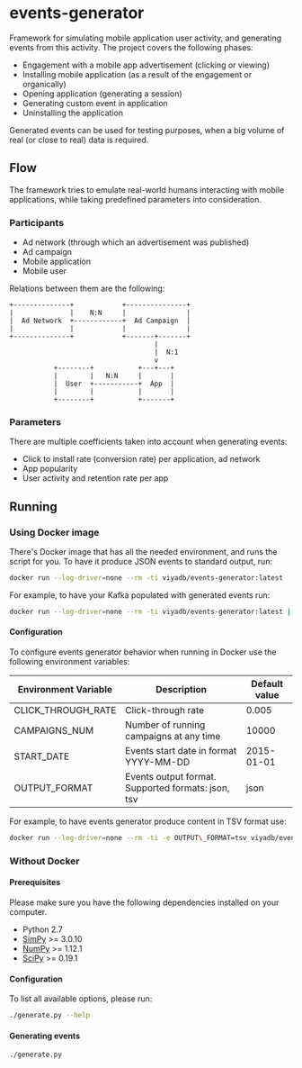 events-generator
=================

Framework for simulating mobile application user activity, and generating events from this activity.
The project covers the following phases:

 * Engagement with a mobile app advertisement (clicking or viewing)
 * Installing mobile application (as a result of the engagement or organically)
 * Opening application (generating a session)
 * Generating custom event in application
 * Uninstalling the application

Generated events can be used for testing purposes, when a big volume of real (or close to real)
data is required.

## Flow

The framework tries to emulate real-world humans interacting with mobile applications, while
taking predefined parameters into consideration.

### Participants

 * Ad network (through which an advertisement was published)
 * Ad campaign
 * Mobile application
 * Mobile user

Relations between them are the following:


    +--------------+            +---------------+
    |              |    N:N     |               |
    |  Ad Network  +------------+  Ad Campaign  |
    |              |            |               |
    +--------------+            +-------+-------+
                                        |
                                        |  N:1
                                        v
               +--------+           +---+---+
               |        |   N:N     |       |
               |  User  +-----------+  App  |
               |        |           |       |
               +--------+           +-------+


### Parameters

There are multiple coefficients taken into account when generating events:

 * Click to install rate (conversion rate) per application, ad network
 * App popularity
 * User activity and retention rate per app

## Running

### Using Docker image

There's Docker image that has all the needed environment, and runs the script for you.
To have it produce JSON events to standard output, run:

```bash
docker run --log-driver=none --rm -ti viyadb/events-generator:latest
```

For example, to have your Kafka populated with generated events run:

```bash
docker run --log-driver=none --rm -ti viyadb/events-generator:latest | kafka-console-producer.sh --broker-list <kafka-broker>:9092 --topic <topic name>
```

#### Configuration

To configure events generator behavior when running in Docker use the following environment variables:

| Environment Variable | Description  | Default value |
| -------------------- | ------------ | ------------- |
| CLICK\_THROUGH\_RATE | Click-through rate | 0.005 |
| CAMPAIGNS\_NUM | Number of running campaigns at any time | 10000 |
| START\_DATE | Events start date in format YYYY-MM-DD | 2015-01-01 |
| OUTPUT\_FORMAT | Events output format. Supported formats: json, tsv | json |

For example, to have events generator produce content in TSV format use:

```bash
docker run --log-driver=none --rm -ti -e OUTPUT\_FORMAT=tsv viyadb/events-generator:latest
```

### Without Docker

#### Prerequisites

Please make sure you have the following dependencies installed on your computer.

 * Python 2.7
 * [SimPy](http://simpy.readthedocs.io/en/latest/) >= 3.0.10
 * [NumPy](http://www.numpy.org/) >= 1.12.1
 * [SciPy](https://scipy.org/) >= 0.19.1

#### Configuration

To list all available options, please run:

```bash
./generate.py --help
```

#### Generating events

```bash
./generate.py
```

